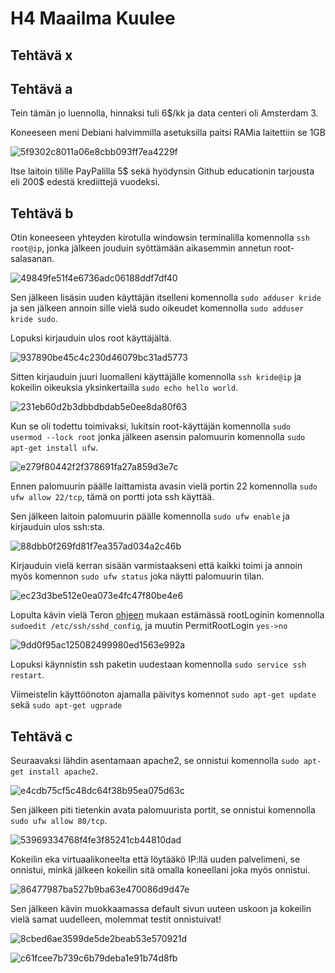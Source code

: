 # H4 Maailma Kuulee

## Tehtävä x

## Tehtävä a

Tein tämän jo luennolla, hinnaksi tuli 6$/kk ja data centeri oli Amsterdam 3.

Koneeseen meni Debiani halvimmilla asetuksilla paitsi RAMia laitettiin se 1GB

![5f9302c8011a06e8cbb093ff7ea4229f](https://github.com/user-attachments/assets/d471f4e8-8707-45ab-beb0-9c17f1b0c3b0)

Itse laitoin tilille PayPalilla 5$ sekä hyödynsin Github educationin tarjousta eli 200$ edestä krediittejä vuodeksi.

## Tehtävä b

Otin koneeseen yhteyden kirotulla windowsin terminalilla komennolla `ssh root@ip`, jonka jälkeen jouduin syöttämään aikasemmin annetun root-salasanan.

![49849fe51f4e6736adc06188ddf7df40](https://github.com/user-attachments/assets/0144becb-9c4b-4d0e-b123-74c39920724f)

Sen jälkeen lisäsin uuden käyttäjän itselleni komennolla `sudo adduser kride` ja sen jälkeen annoin sille vielä sudo oikeudet komennolla `sudo adduser kride sudo`.

Lopuksi kirjauduin ulos root käyttäjältä.

![937890be45c4c230d46079bc31ad5773](https://github.com/user-attachments/assets/7d1b083b-4253-4c08-8ed0-5dec67453a94)

Sitten kirjauduin juuri luomalleni käyttäjälle komennolla `ssh kride@ip` ja kokeilin oikeuksia yksinkertailla `sudo echo hello world`.

![231eb60d2b3dbbdbdab5e0ee8da80f63](https://github.com/user-attachments/assets/03001a0e-bd2e-46b8-b6fc-94c5d3676f2f)

Kun se oli todettu toimivaksi, lukitsin root-käyttäjän komennolla `sudo usermod --lock root` jonka jälkeen asensin palomuurin komennolla `sudo apt-get install ufw`.

![e279f80442f2f378691fa27a859d3e7c](https://github.com/user-attachments/assets/0866398a-4444-4238-ab35-e6b51c2a3006)

Ennen palomuurin päälle laittamista avasin vielä portin 22 komennolla `sudo ufw allow 22/tcp`, tämä on portti jota ssh käyttää.

Sen jälkeen laitoin palomuurin päälle komennolla `sudo ufw enable` ja kirjauduin ulos ssh:sta.

![88dbb0f269fd81f7ea357ad034a2c46b](https://github.com/user-attachments/assets/ac2e45fd-a440-4be6-a780-5424e9f5b66b)

Kirjauduin vielä kerran sisään varmistaakseni että kaikki toimi ja annoin myös komennon `sudo ufw status` joka näytti palomuurin tilan.

![ec23d3be512e0ea073e4fc47f80be4e6](https://github.com/user-attachments/assets/93bc7758-d847-4184-b541-84bd5356c2cb)

Lopulta kävin vielä Teron [ohjeen](https://terokarvinen.com/2017/first-steps-on-a-new-virtual-private-server-an-example-on-digitalocean/) mukaan estämässä rootLoginin komennolla `sudoedit /etc/ssh/sshd_config`, ja muutin PermitRootLogin `yes->no`

![9dd0f95ac125082499980ed1563e992a](https://github.com/user-attachments/assets/7f38d180-1107-42f8-a4ae-7f69f8fad0c8)

Lopuksi käynnistin ssh paketin uudestaan komennolla `sudo service ssh restart`.

Viimeistelin käyttöönoton ajamalla päivitys komennot `sudo apt-get update` sekä `sudo apt-get ugprade`

## Tehtävä c

Seuraavaksi lähdin asentamaan apache2, se onnistui komennolla `sudo apt-get install apache2`.

![e4cdb75cf5c48dc64f38b95ea075d63c](https://github.com/user-attachments/assets/7879ff7a-1c2d-412a-8b30-a2ec68c6ec81)

Sen jälkeen piti tietenkin avata palomuurista portit, se onnistui komennolla `sudo ufw allow 80/tcp`.

![53969334768f4fe3f85241cb44810dad](https://github.com/user-attachments/assets/0769e214-0667-4cbf-abd6-b65e44e51aa0)

Kokeilin eka virtuaalikoneelta että löytääkö IP:llä uuden palvelimeni, se onnistui, minkä jälkeen kokeilin sitä omalla koneellani joka myös onnistui.

![86477987ba527b9ba63e470086d9d47e](https://github.com/user-attachments/assets/0ca26acd-49ef-46c8-afe5-6491dc149787)

Sen jälkeen kävin muokkaamassa default sivun uuteen uskoon ja kokeilin vielä samat uudelleen, molemmat testit onnistuivat!

![8cbed6ae3599de5de2beab53e570921d](https://github.com/user-attachments/assets/c7fdaabb-5ffd-4313-937a-d1a829f2f384)

![c61fcee7b739c6b79deba1e91b74d8fb](https://github.com/user-attachments/assets/1ccbeb6a-cba5-4bf0-b7ff-ae78de0dfa94)


